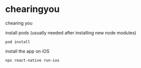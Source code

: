 # chearingyou

chearing you

install pods (usually needed after installing new node modules)

`pod install`

install the app on iOS

`npx react-native run-ios`
